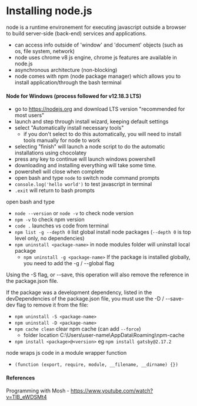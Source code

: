 # Installing node.js
node is a runtime environement for executing javascript outside a browser to build server-side (back-end) services and applications.
- can access info outside of 'window' and 'document' objects (such as os, file system, network)
- node uses chrome v8 js engine, chrome js features are available in node.js
- asynchronous architecture (non-blocking)
- node comes with npm (node package manager) which allows you to install application/through the bash terminal

#### Node for Windows (process followed for v12.18.3 LTS)
- go to https://nodejs.org and download LTS version "recommended for most users"
- launch and step through install wizard, keeping default settings
- select "Automatically install necessary tools"
  - if you don't select to do this automatically, you will need to install tools manually for node to work
- selecting "finish" will launch a node script to do the automatic installations using chocolatey
- press any key to continue will launch windows powershell
- downloading and installing everything will take some time.
- powershell will close when complete
- open bash and type `node` to switch node command prompts
- `console.log('hello world')` to test javascript in terminal
- `.exit` will return to bash prompts

open bash and type
- `node --version` or `node -v` to check node version
- `npm -v` to check npm version
- `code .` launches vs code from terminal
- `npm list -g --depth 0` list global install node packages (`--depth 0` is top level only, no dependencies)
- `npm uninstall <package-name>` in node modules folder will uninstall local package
  - `npm uninstall -g <package-name>` If the package is installed globally, you need to add the -g / --global flag
  
Using the -S flag, or --save, this operation will also remove the reference in the package.json file.

If the package was a development dependency, listed in the devDependencies of the package.json file, you must use the -D / --save-dev flag to remove it from the file:

- `npm uninstall -S <package-name>`
- `npm uninstall -D <package-name>`
- `npm cache clean` clear npm cache (can add `--force`)
  - folder location C:\Users\user-name\AppData\Roaming\npm-cache
- `npm install <package>@<version>` eg `npm install gatsby@2.17.2`

node wraps js code in a module wrapper function
- `(function (export, require, module, __filename, __dirname) {})`

#### References
Programming with Mosh - https://www.youtube.com/watch?v=TlB_eWDSMt4
